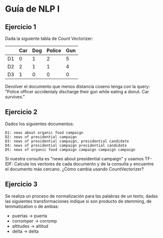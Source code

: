 # Guía de NLP I

## Ejercicio 1

Dada la siguiente tabla de Count Vectorizer:

|    | Car | Dog | Police | Gun |
|----|-----|-----|--------|-----|
| D1 | 0   | 1   | 2      | 5   |
| D2 | 2   | 1   | 1      | 4   |
| D3 | 1   | 0   | 0      | 0   |


Devolver el documento que menos distancia coseno tenga con la query:
"Police officer accidentaly discharge their gun while eating a donut. Car survives."

## Ejercicio 2

Dados los siguientes documentos:

```
D1: news about organic food campaign
D2: news of presidential campaign
D3: news of presidential campaign, presidential candidate
D4: news of presidential campaign presidential candidate
D5: news of organic food campaign campaign campaign campaign
```

Si nuestra consulta es "news about presidential campaign" y usamos TF-IDF: Calcule los vectores de cada documento y de la consulta y encuentre el documento más cercano. ¿Cómo cambia usando CountVectorizer?

## Ejercicio 3

Se realiza un proceso de normalización para las palabras de un texto, dadas las siguientes transformaciones indique si son producto de stemming, de lemmatization o de ambas:

* puertas -> puerta
* corromper -> corromp
* altitudes -> altitud
* delta -> delta
